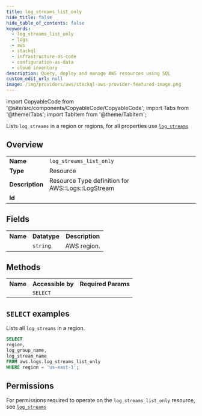 ```yaml
---
title: log_streams_list_only
hide_title: false
hide_table_of_contents: false
keywords:
  - log_streams_list_only
  - logs
  - aws
  - stackql
  - infrastructure-as-code
  - configuration-as-data
  - cloud inventory
description: Query, deploy and manage AWS resources using SQL
custom_edit_url: null
image: /img/providers/aws/stackql-aws-provider-featured-image.png
---
```


import CopyableCode from '@site/src/components/CopyableCode/CopyableCode';
import Tabs from '@theme/Tabs';
import TabItem from '@theme/TabItem';

Lists <code>log_streams</code> in a region or regions, for all properties use <a href="/providers/aws/serviceName/log_streams/"><code>log_streams</code></a>

## Overview
<table><tbody>
<tr><td><b>Name</b></td><td><code>log_streams_list_only</code></td></tr>
<tr><td><b>Type</b></td><td>Resource</td></tr>
<tr><td><b>Description</b></td><td>Resource Type definition for AWS::Logs::LogStream</td></tr>
<tr><td><b>Id</b></td><td><CopyableCode code="aws.logs.log_streams_list_only" /></td></tr>
</tbody></table>

## Fields
<table><tbody><tr><th>Name</th><th>Datatype</th><th>Description</th></tr><tr><td><CopyableCode code="region" /></td><td><code>string</code></td><td>AWS region.</td></tr>
</tbody></table>

## Methods

<table><tbody>
  <tr>
    <th>Name</th>
    <th>Accessible by</th>
    <th>Required Params</th>
  </tr>
  <tr>
    <td><CopyableCode code="list_resources" /></td>
    <td><code>SELECT</code></td>
    <td><CopyableCode code="region" /></td>
  </tr>
</tbody></table>

## `SELECT` examples
Lists all <code>log_streams</code> in a region.
```sql
SELECT
region,
log_group_name,
log_stream_name
FROM aws.logs.log_streams_list_only
WHERE region = 'us-east-1';
```


## Permissions

For permissions required to operate on the <code>log_streams_list_only</code> resource, see <a href="/providers/aws/logs/log_streams/#permissions"><code>log_streams</code></a>

